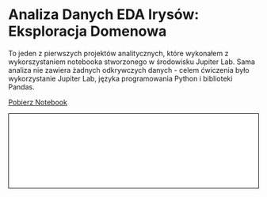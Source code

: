 
# Analiza Danych EDA Irysów: Eksploracja Domenowa

To jeden z pierwszych projektów analitycznych, które wykonałem z wykorszystaniem notebooka stworzonego w środowisku Jupiter Lab. Sama analiza nie zawiera żadnych odkrywczych danych - celem ćwiczenia było wykorzystanie Jupiter Lab, języka programowania Python i biblioteki Pandas.

<a href="irysy.ipynb" class="md-button md-button--primary">Pobierz Notebook</a>

<iframe
    id="content"
    src="irysy.html"
    width="100%"
    style="border:1px solid black;overflow:hidden;"
></iframe>
<script>
function resizeIframeToFitContent(iframe) {
    iframe.style.height = (iframe.contentWindow.document.documentElement.scrollHeight + 50) + "px";
    iframe.contentDocument.body.style["overflow"] = 'hidden';
}
window.addEventListener('load', function() {
    var iframe = document.getElementById('content');
    resizeIframeToFitContent(iframe);
});
window.addEventListener('resize', function() {
    var iframe = document.getElementById('content');
    resizeIframeToFitContent(iframe);
});
</script>
